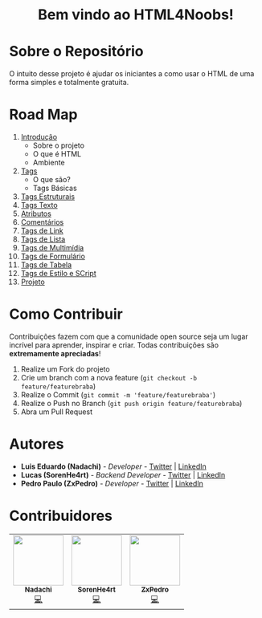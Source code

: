 <h1 align = "center"> Bem vindo ao HTML4Noobs! </h1>

# Sobre o Repositório

O intuito desse projeto é ajudar os iniciantes a como usar o HTML de uma forma simples e totalmente gratuita.

# Road Map

1. [Introdução](contents/1.Introducao.md)  
    - Sobre o projeto
    - O que é HTML
    - Ambiente
2. [Tags](contents/2.Tags.md)
    - O que são?
    - Tags Básicas
3. [Tags Estruturais](contents/3.Estruturais.md)
4. [Tags Texto](contents/4.Texto.md)
5. [Atributos](contents/5.Atributos.md)
6. [Comentários](contents/6.Comentarios.md)
7. [Tags de Link](contents/7.Link.md)
8. [Tags de Lista](contents/8.Lista.md)
9. [Tags de Multimídia](contents/9.Multimidia.md)
10. [Tags de Formulário](contents/10.Formulario.md)
11. [Tags de Tabela](contents/11.Tabela.md)
12. [Tags de Estilo e SCript](contents/12.Estilo.md)
13. [Projeto](contents/13.Projeto.md)

# Como Contribuir

Contribuições fazem com que a comunidade open source seja um lugar incrível para aprender, inspirar e criar. Todas contribuições
são **extremamente apreciadas**!

1. Realize um Fork do projeto
2. Crie um branch com a nova feature (`git checkout -b feature/featurebraba`)
3. Realize o Commit (`git commit -m 'feature/featurebraba'`)
4. Realize o Push no Branch (`git push origin feature/featurebraba`)
5. Abra um Pull Request


# Autores

- **Luis Eduardo (Nadachi)** - _Developer_ - [Twitter](https://twitter.com/Luis_Nadachi) | [LinkedIn](https://www.linkedin.com/in/luis-eduardo-ribeiro-teixeira-384b9819a/)
- **Lucas (SorenHe4rt)** - _Backend Developer_ - [Twitter](https://twitter.com/sorenhe4rt) | [LinkedIn](https://www.linkedin.com/in/sorenheart/)
- **Pedro Paulo (ZxPedro)** - _Developer_ - [Twitter](https://twitter.com/zxpedro_) | [LinkedIn](https://www.linkedin.com/in/pedropaulofc/)

# Contribuidores

<table>
  <tr>
    <td align="center"><a href="https://twitter.com/Luis_Nadachi"><img src="https://avatars3.githubusercontent.com/u/51420622?s=460&u=cf47bc8eccd1fcc03c7a2986ea13f0436eb01721&v=4" width="100px;" alt=""/><br /><sub><b>Nadachi</b></sub></a><br /><a href="https://github.com/Luisnadachi" title="Code">💻</a></td>
    <td align="center"><a href="https://twitter.com/sorenhe4rt"><img src="https://avatars2.githubusercontent.com/u/61706097?s=400&u=75bf7ae7f36b5d3eb6161d92b2a9ac4f895987fc&v=4" width="100px;" alt=""/><br /><sub><b>SorenHe4rt</b></sub></a><br /><a href="https://github.com/sorenhe4rt" title="Code">💻</a></td>
    <td align="center"><a href="https://twitter.com/zxpedro_"><img src="https://avatars0.githubusercontent.com/u/54921618?s=460&u=bc793b19a397d29b734ea898a38d9f8d5afc1afe&v=4" width="100px;" alt=""/><br /><sub><b>ZxPedro</b></sub></a><br /><a href="https://github.com/ZxPedro" title="Code">💻</a></td>

  </tr>
</table>


